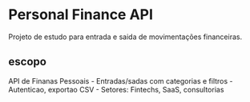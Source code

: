 # Personal Finance API

Projeto de estudo para entrada e saida de movimentações financeiras.

## escopo

API de Finanas Pessoais -
Entradas/sadas com categorias e filtros -
Autenticao, exportao CSV -
Setores: Fintechs, SaaS, consultorias
